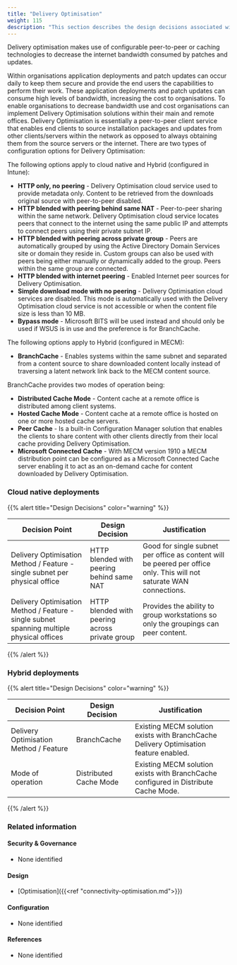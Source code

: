 ```yaml
---
title: "Delivery Optimisation"
weight: 115
description: "This section describes the design decisions associated with delivery optimisation of Windows 10 and 11 endpoints configured according to guidance in ASD's Blueprint for Secure Cloud."
---
```


Delivery optimisation makes use of configurable peer-to-peer or caching technologies to decrease the internet bandwidth consumed by patches and updates.

Within organisations application deployments and patch updates can occur daily to keep them secure and provide the end users the capabilities to perform their work. These application deployments and patch updates can consume high levels of bandwidth, increasing the cost to organisations. To enable organisations to decrease bandwidth use and cost organisations can implement Delivery Optimisation solutions within their main and remote offices. Delivery Optimisation is essentially a peer-to-peer client service that enables end clients to source installation packages and updates from other clients/servers within the network as opposed to always obtaining them from the source servers or the internet. There are two types of configuration options for Delivery Optimisation:

The following options apply to cloud native and Hybrid (configured in Intune):

* **HTTP only, no peering** - Delivery Optimisation cloud service used to provide metadata only. Content to be retrieved from the downloads original source with peer-to-peer disabled. 
* **HTTP blended with peering behind same NAT** - Peer-to-peer sharing within the same network. Delivery Optimisation cloud service locates peers that connect to the internet using the same public IP and attempts to connect peers using their private subnet IP. 
* **HTTP blended with peering across private group** - Peers are automatically grouped by using the Active Directory Domain Services site or domain they reside in. Custom groups can also be used with peers being either manually or dynamically added to the group. Peers within the same group are connected.
* **HTTP blended with internet peering** - Enabled Internet peer sources for Delivery Optimisation.
* **Simple download mode with no peering** - Delivery Optimisation cloud services are disabled. This mode is automatically used with the Delivery Optimisation cloud service is not accessible or when the content file size is less than 10 MB.
* **Bypass mode** - Microsoft BITS will be used instead and should only be used if WSUS is in use and the preference is for BranchCache. 

The following options apply to Hybrid (configured in MECM):

* **BranchCache** - Enables systems within the same subnet and separated from a content source to share downloaded content locally instead of traversing a latent network link back to the MECM content source. 

BranchCache provides two modes of operation being:

* **Distributed Cache Mode** - Content cache at a remote office is distributed among client systems.
* **Hosted Cache Mode** - Content cache at a remote office is hosted on one or more hosted cache servers.
* **Peer Cache** - Is a built-in Configuration Manager solution that enables the clients to share content with other clients directly from their local cache providing Delivery Optimisation. 
* **Microsoft Connected Cache** - With MECM version 1910 a MECM distribution point can be configured as a Microsoft Connected Cache server enabling it to act as an on-demand cache for content downloaded by Delivery Optimisation. 

### Cloud native deployments

{{% alert title="Design Decisions" color="warning" %}}

| Decision Point                                                                            | Design Decision                                | Justification                                                                                                        |
|-------------------------------------------------------------------------------------------|------------------------------------------------|----------------------------------------------------------------------------------------------------------------------|
| Delivery Optimisation Method / Feature - single subnet per physical office                | HTTP blended with peering behind same NAT      | Good for single subnet per office as content will be peered per office only. This will not saturate WAN connections. |
| Delivery Optimisation Method / Feature - single subnet spanning multiple physical offices | HTTP blended with peering across private group | Provides the ability to group workstations so only the groupings can peer content.                                   |

{{% /alert %}}

### Hybrid deployments

{{% alert title="Design Decisions" color="warning" %}}

| Decision Point                         | Design Decision        | Justification                                                                         |
|----------------------------------------|------------------------|---------------------------------------------------------------------------------------|
| Delivery Optimisation Method / Feature | BranchCache            | Existing MECM solution exists with BranchCache Delivery Optimisation feature enabled. |
| Mode of operation                      | Distributed Cache Mode | Existing MECM solution exists with BranchCache configured in Distribute Cache Mode.   |

{{% /alert %}}

### Related information

#### Security & Governance

* None identified

#### Design

* [Optimisation]({{<ref "connectivity-optimisation.md">}})

#### Configuration

* None identified

#### References

* None identified
